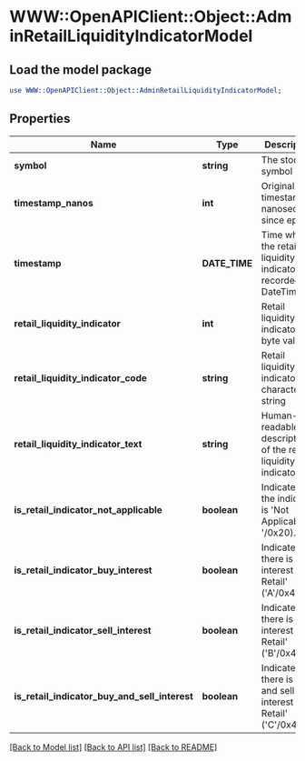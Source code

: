 # WWW::OpenAPIClient::Object::AdminRetailLiquidityIndicatorModel

## Load the model package
```perl
use WWW::OpenAPIClient::Object::AdminRetailLiquidityIndicatorModel;
```

## Properties
Name | Type | Description | Notes
------------ | ------------- | ------------- | -------------
**symbol** | **string** | The stock symbol | [optional] 
**timestamp_nanos** | **int** | Original timestamp in nanoseconds since epoch | [optional] 
**timestamp** | **DATE_TIME** | Time when the retail liquidity indicator was recorded as DateTime | [optional] 
**retail_liquidity_indicator** | **int** | Retail liquidity indicator as byte value | [optional] 
**retail_liquidity_indicator_code** | **string** | Retail liquidity indicator as character string | [optional] 
**retail_liquidity_indicator_text** | **string** | Human-readable description of the retail liquidity indicator | [optional] 
**is_retail_indicator_not_applicable** | **boolean** | Indicates if the indicator is &#39;Not Applicable&#39; (&#39; &#39;/0x20). | [optional] 
**is_retail_indicator_buy_interest** | **boolean** | Indicates if there is &#39;Buy interest for Retail&#39; (&#39;A&#39;/0x41). | [optional] 
**is_retail_indicator_sell_interest** | **boolean** | Indicates if there is &#39;Sell interest for Retail&#39; (&#39;B&#39;/0x42). | [optional] 
**is_retail_indicator_buy_and_sell_interest** | **boolean** | Indicates if there is &#39;Buy and sell interest for Retail&#39; (&#39;C&#39;/0x43). | [optional] 

[[Back to Model list]](../README.md#documentation-for-models) [[Back to API list]](../README.md#documentation-for-api-endpoints) [[Back to README]](../README.md)



